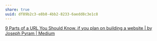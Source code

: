 ```yaml
---
share: true
uuid: df89b2c3-e8b8-4bb2-8233-6aedd8c3e1c8
---
```

[9 Parts of a URL You Should Know. if you plan on building a website | by Joseph Pyram | Medium](https://medium.com/@joseph.pyram/9-parts-of-a-url-that-you-should-know-89fea8e11713)